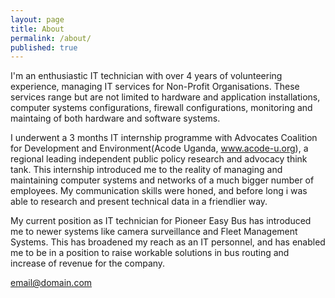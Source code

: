```yaml
---
layout: page
title: About
permalink: /about/
published: true
---
```


I'm an enthusiastic IT technician with over 4 years of volunteering experience, managing IT services for Non-Profit Organisations. These services range but are not limited to hardware and application installations, computer systems configurations, firewall configurations, monitoring and maintaing of both hardware and software systems.

I underwent a 3 months IT internship programme with Advocates Coalition for Development and Environment(Acode Uganda, www.acode-u.org), a regional leading independent public policy research and advocacy think tank. This internship introduced me to the reality of managing and maintaining computer systems and networks of a much bigger number of employees. My communication skills were honed, and before long i was able to research and present technical data in a friendlier way. 

My current position as IT technician for Pioneer Easy Bus has introduced me to newer systems like camera surveillance and Fleet Management Systems. This has broadened my reach as an IT personnel, and has enabled me to be in a position to raise workable solutions in bus routing and increase of revenue for the company.

[email@domain.com](mailto:email@domain.com)
